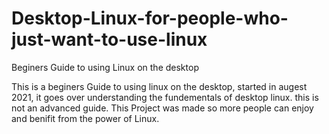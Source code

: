 # Desktop-Linux-for-people-who-just-want-to-use-linux
Beginers Guide to using Linux on the desktop

This is a beginers Guide to using linux on the desktop, started in augest 2021, it goes over understanding the fundementals of desktop linux. this is not an advanced guide. This Project was made so more people can enjoy and benifit from the power of Linux.
